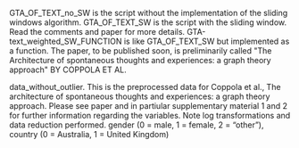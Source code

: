GTA_OF_TEXT_no_SW is the script without the implementation of the sliding windows algorithm. 
GTA_OF_TEXT_SW is the script with the sliding window. Read the comments and paper for more details.
GTA-text_weighted_SW_FUNCTION is like GTA_OF_TEXT_SW but implemented as a function. 
The paper, to be published soon, is preliminarily called "The Architecture of spontaneous thoughts and experiences: a graph theory approach" BY COPPOLA ET AL.

data_without_outlier. This is the preprocessed data for Coppola et al., The architecture of spontaneous thoughts and experiences: a graph theory approach. Please see paper and in partiular supplementary material 1 and 2 for further information regarding the variables. Note log transformations and data reduction performed.  gender (0 = male, 1 = female, 2 = “other”), country (0 = Australia, 1 = United Kingdom)
